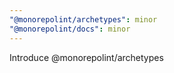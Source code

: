 ```yaml
---
"@monorepolint/archetypes": minor
"@monorepolint/docs": minor
---
```


Introduce @monorepolint/archetypes
